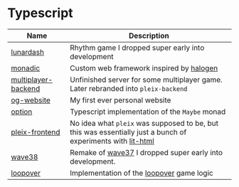 # Typescript

| Name                                         | Description                                                                                                                     |
| -------------------------------------------- | ------------------------------------------------------------------------------------------------------------------------------- |
| [lunardash](./lunardash/)                    | Rhythm game I dropped super early into development                                                                              |
| [monadic](./monadic)                         | Custom web framework inspired by [halogen](https://github.com/purescript-halogen/purescript-halogen)                            |
| [multiplayer-backend](./multiplayer-backend) | Unfinished server for some multiplayer game. Later rebranded into `pleix-backend`                                               |
| [og-website](./og-website)                   | My first ever personal website                                                                                                  |
| [option](./option/)                          | Typescript implementation of the `Maybe` monad                                                                                  |
| [pleix-frontend](./pleix-frontend/)          | No idea what `pleix` was supposed to be, but this was essentially just a bunch of experiments with [lit-html](https://lit.dev/) |
| [wave38](./wave38/)                          | Remake of [wave37](https://github.com/Mateiadrielrafael/wave37) I dropped super early into development.                         |
| [loopover](./loopover/)                      | Implementation of the [loopover](https://loopover.xyz/) game logic                                                              |
